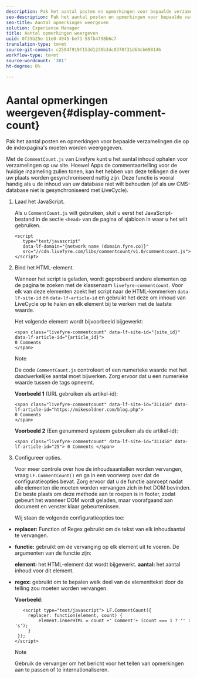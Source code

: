 ```yaml
---
description: Pak het aantal posten en opmerkingen voor bepaalde verzamelingen die op de indexpagina's moeten worden weergegeven.
seo-description: Pak het aantal posten en opmerkingen voor bepaalde verzamelingen die op de indexpagina's moeten worden weergegeven.
seo-title: Aantal opmerkingen weergeven
solution: Experience Manager
title: Aantal opmerkingen weergeven
uuid: 0f39b25e-11e0-4945-be71-55fb4798b6c7
translation-type: tm+mt
source-git-commit: c2594f919f153d1230b3dc0370f31d64cb698146
workflow-type: tm+mt
source-wordcount: '381'
ht-degree: 0%

---
```



# Aantal opmerkingen weergeven{#display-comment-count}

Pak het aantal posten en opmerkingen voor bepaalde verzamelingen die op de indexpagina&#39;s moeten worden weergegeven.

Met de `CommentCount.js` van Livefyre kunt u het aantal inhoud ophalen voor verzamelingen op uw site. Hoewel Apps de commentaartelling voor de huidige inzameling zullen tonen, kan het hebben van deze tellingen die over uw plaats worden gesynchroniseerd nuttig zijn. Deze functie is vooral handig als u de inhoud van uw database niet wilt behouden (of als uw CMS-database niet is gesynchroniseerd met LiveCycle).

1. Laad het JavaScript.

   Als u `CommentCount.js` wilt gebruiken, sluit u eerst het JavaScript-bestand in de sectie `<head>` van de pagina of sjabloon in waar u het wilt gebruiken.

   ```
   <script 
      type="text/javascript" 
      data-lf-domain="{network name (domain.fyre.co)}" 
      src="//cdn.livefyre.com/libs/commentcount/v1.0/commentcount.js"> 
   </script>
   ```

1. Bind het HTML-element.

   Wanneer het script is geladen, wordt geprobeerd andere elementen op de pagina te zoeken met de klassenaam `livefyre-commentcount`. Voor elk van deze elementen zoekt het script naar de HTML-kenmerken `data-lf-site-id` en `data-lf-article-id` en gebruikt het deze om inhoud van LiveCycle op te halen en elk element bij te werken met de laatste waarde.

   Het volgende element wordt bijvoorbeeld bijgewerkt:

   ```
   <span class="livefyre-commentcount" data-lf-site-id="{site_id}" data-lf-article-id="{article_id}"> 
   0 Comments  
   </span>
   ```

   >[!NOTE]
   >
   >De code `CommentCount.js` controleert of een numerieke waarde met het daadwerkelijke aantal moet bijwerken. Zorg ervoor dat u een numerieke waarde tussen de tags opneemt.

   **Voorbeeld 1**  (URL gebruiken als artikel-id):

   ```
   <span class="livefyre-commentcount" data-lf-site-id="311458" data-lf-article-id="https://mikesoldner.com/blog.php">  
   0 Comments  
   </span>
   ```

   **Voorbeeld 2**  (Een genummerd systeem gebruiken als de artikel-id):

   ```
   <span class="livefyre-commentcount" data-lf-site-id="311458" data-lf-article-id="25"> 0 Comments </span>
   ```

1. Configureer opties.

   Voor meer controle over hoe de inhoudsaantallen worden vervangen, vraag `LF.CommentCount()` en ga in een voorwerp over dat de configuratieopties bevat. Zorg ervoor dat u de functie aanroept nadat alle elementen die moeten worden vervangen zich in het DOM bevinden. De beste plaats om deze methode aan te roepen is in footer, zodat gebeurt het wanneer DOM wordt geladen, maar voorafgaand aan document en venster klaar gebeurtenissen.

   Wij staan de volgende configuratieopties toe:

* **replacer:** Function of Regex gebruikt om de tekst van elk inhoudaantal te vervangen.

* **functie:** gebruikt om de vervanging op elk element uit te voeren. De argumenten van de functie zijn:

   **element:** het HTML-element dat wordt bijgewerkt.
   **aantal:** het aantal inhoud voor dit element.

* **regex:** gebruikt om te bepalen welk deel van de elementtekst door de telling zou moeten worden vervangen.

   **Voorbeeld**:

   ```
      <script type="text/javascript"> LF.CommentCount({ 
        replacer: function(element, count) { 
            element.innerHTML = count +' Comment'+ (count === 1 ? '' : 's'); 
        } 
    }); 
   </script>
   ```

   >[!NOTE]
   >
   >Gebruik de vervanger om het bericht voor het tellen van opmerkingen aan te passen of te internationaliseren.
